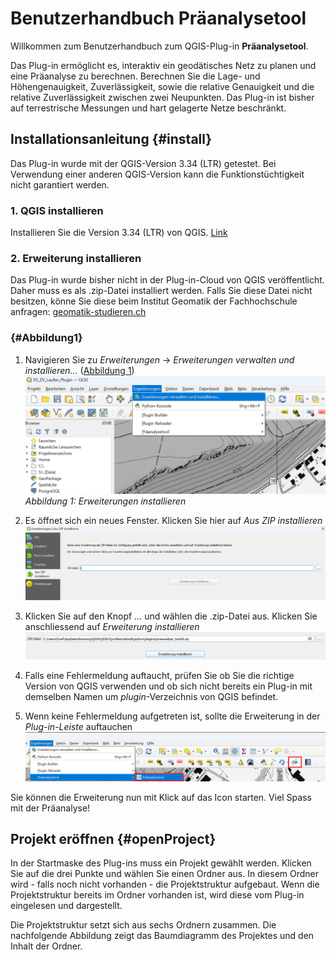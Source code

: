 # Benutzerhandbuch Präanalysetool

Willkommen zum Benutzerhandbuch zum QGIS-Plug-in **Präanalysetool**.

Das Plug-in ermöglicht es, interaktiv ein geodätisches Netz zu planen und eine Präanalyse zu berechnen. Berechnen Sie die Lage- und Höhengenauigkeit, Zuverlässigkeit, sowie die relative Genauigkeit und die relative Zuverlässigkeit zwischen zwei Neupunkten. Das Plug-in ist bisher auf terrestrische Messungen und hart gelagerte Netze beschränkt.

## Installationsanleitung {#install}

Das Plug-in wurde mit der QGIS-Version 3.34 (LTR) getestet. Bei Verwendung einer anderen QGIS-Version kann die Funktionstüchtigkeit nicht garantiert werden.

### 1. QGIS installieren

Installieren Sie die Version 3.34 (LTR) von QGIS. [Link](https://download.qgis.org/downloads/QGIS-OSGeo4W-3.34.4-1.msi)

### 2. Erweiterung installieren

Das Plug-in wurde bisher nicht in der Plug-in-Cloud von QGIS veröffentlicht. Daher muss es als .zip-Datei installiert werden. Falls Sie diese Datei nicht besitzen, könne Sie diese beim Institut Geomatik der Fachhochschule anfragen: [geomatik-studieren.ch](https://geomatik-studieren.ch)

### {#Abbildung1}

1. Navigieren Sie zu _Erweiterungen_ → _Erweiterungen verwalten und installieren..._ ([Abbildung 1](https://fabianruefenacht.github.io/praeanalyse_tool_docs/#Abbildung1))
 ![Erweiterungen installieren](./images/install/install_add_plugin.png)
_Abbildung 1: Erweiterungen installieren_

2. Es öffnet sich ein neues Fenster. Klicken Sie hier auf _Aus ZIP installieren_
![Aus ZIP installieren](./images/install/install_from_zip.png)

3. Klicken Sie auf den Knopf _..._ und wählen die .zip-Datei aus. Klicken Sie anschliessend auf _Erweiterung installieren_
![Erweiterung installieren](./images/install/install_install_plugin.png)

4. Falls eine Fehlermeldung auftaucht, prüfen Sie ob Sie die richtige Version von QGIS verwenden und ob sich nicht bereits ein Plug-in mit demselben Namen um _plugin_-Verzeichnis von QGIS befindet.

5. Wenn keine Fehlermeldung aufgetreten ist, sollte die Erweiterung in der _Plug-in-Leiste_ auftauchen
![Plug-in erfolgreich installiert](./images/install/install_installed.png)

Sie können die Erweiterung nun mit Klick auf das Icon starten. Viel Spass mit der Präanalyse!

## Projekt eröffnen {#openProject}

In der Startmaske des Plug-ins muss ein Projekt gewählt werden. Klicken Sie auf die drei Punkte und wählen Sie einen Ordner aus. In diesem Ordner wird - falls noch nicht vorhanden - die Projektstruktur aufgebaut. Wenn die Projektstruktur bereits im Ordner vorhanden ist, wird diese vom Plug-in eingelesen und dargestellt.

Die Projektstruktur setzt sich aus sechs Ordnern zusammen. Die nachfolgende Abbildung zeigt das Baumdiagramm des Projektes und den Inhalt der Ordner.
